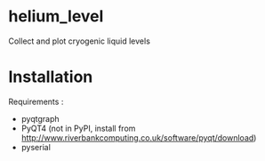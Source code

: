 # helium_level
Collect and plot cryogenic liquid levels

# Installation
Requirements :
 * pyqtgraph
 * PyQT4 (not in PyPI, install from http://www.riverbankcomputing.co.uk/software/pyqt/download)
 * pyserial
